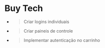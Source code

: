 # Buy Tech

- > Criar logins individuais
- > Criar paineis de controle
- > Implementar autenticação no carrinho
